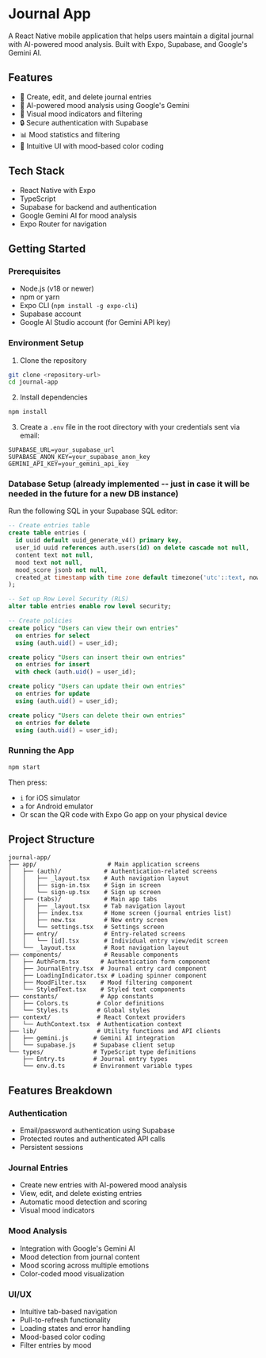 # Journal App

A React Native mobile application that helps users maintain a digital journal with AI-powered mood analysis. Built with Expo, Supabase, and Google's Gemini AI.

## Features

- 📝 Create, edit, and delete journal entries
- 🧠 AI-powered mood analysis using Google's Gemini
- 🎨 Visual mood indicators and filtering
- 🔒 Secure authentication with Supabase
- 📊 Mood statistics and filtering
- 🎯 Intuitive UI with mood-based color coding

## Tech Stack

- React Native with Expo
- TypeScript
- Supabase for backend and authentication
- Google Gemini AI for mood analysis
- Expo Router for navigation

## Getting Started

### Prerequisites

- Node.js (v18 or newer)
- npm or yarn
- Expo CLI (`npm install -g expo-cli`)
- Supabase account
- Google AI Studio account (for Gemini API key)

### Environment Setup

1. Clone the repository
```bash
git clone <repository-url>
cd journal-app
```

2. Install dependencies
```bash
npm install
```

3. Create a `.env` file in the root directory with your credentials sent via email:
```
SUPABASE_URL=your_supabase_url
SUPABASE_ANON_KEY=your_supabase_anon_key
GEMINI_API_KEY=your_gemini_api_key
```

### Database Setup (already implemented -- just in case it will be needed in the future for a new DB instance)

Run the following SQL in your Supabase SQL editor:

```sql
-- Create entries table
create table entries (
  id uuid default uuid_generate_v4() primary key,
  user_id uuid references auth.users(id) on delete cascade not null,
  content text not null,
  mood text not null,
  mood_score jsonb not null,
  created_at timestamp with time zone default timezone('utc'::text, now()) not null
);

-- Set up Row Level Security (RLS)
alter table entries enable row level security;

-- Create policies
create policy "Users can view their own entries"
  on entries for select
  using (auth.uid() = user_id);

create policy "Users can insert their own entries"
  on entries for insert
  with check (auth.uid() = user_id);

create policy "Users can update their own entries"
  on entries for update
  using (auth.uid() = user_id);

create policy "Users can delete their own entries"
  on entries for delete
  using (auth.uid() = user_id);
```

### Running the App

```bash
npm start
```

Then press:
- `i` for iOS simulator
- `a` for Android emulator
- Or scan the QR code with Expo Go app on your physical device

## Project Structure

```
journal-app/
├── app/                    # Main application screens
│   ├── (auth)/            # Authentication-related screens
│   │   ├── _layout.tsx    # Auth navigation layout
│   │   ├── sign-in.tsx    # Sign in screen
│   │   └── sign-up.tsx    # Sign up screen
│   ├── (tabs)/            # Main app tabs
│   │   ├── _layout.tsx    # Tab navigation layout
│   │   ├── index.tsx      # Home screen (journal entries list)
│   │   ├── new.tsx        # New entry screen
│   │   └── settings.tsx   # Settings screen
│   ├── entry/             # Entry-related screens
│   │   └── [id].tsx       # Individual entry view/edit screen
│   └── _layout.tsx        # Root navigation layout
├── components/            # Reusable components
│   ├── AuthForm.tsx      # Authentication form component
│   ├── JournalEntry.tsx  # Journal entry card component
│   ├── LoadingIndicator.tsx # Loading spinner component
│   ├── MoodFilter.tsx    # Mood filtering component
│   └── StyledText.tsx    # Styled text components
├── constants/            # App constants
│   ├── Colors.ts        # Color definitions
│   └── Styles.ts        # Global styles
├── context/             # React Context providers
│   └── AuthContext.tsx  # Authentication context
├── lib/                 # Utility functions and API clients
│   ├── gemini.js       # Gemini AI integration
│   └── supabase.js     # Supabase client setup
└── types/              # TypeScript type definitions
    ├── Entry.ts        # Journal entry types
    └── env.d.ts        # Environment variable types
```

## Features Breakdown

### Authentication
- Email/password authentication using Supabase
- Protected routes and authenticated API calls
- Persistent sessions

### Journal Entries
- Create new entries with AI-powered mood analysis
- View, edit, and delete existing entries
- Automatic mood detection and scoring
- Visual mood indicators

### Mood Analysis
- Integration with Google's Gemini AI
- Mood detection from journal content
- Mood scoring across multiple emotions
- Color-coded mood visualization

### UI/UX
- Intuitive tab-based navigation
- Pull-to-refresh functionality
- Loading states and error handling
- Mood-based color coding
- Filter entries by mood